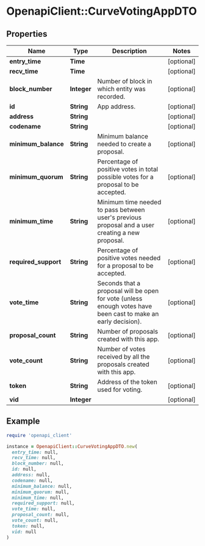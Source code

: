 # OpenapiClient::CurveVotingAppDTO

## Properties

| Name | Type | Description | Notes |
| ---- | ---- | ----------- | ----- |
| **entry_time** | **Time** |  | [optional] |
| **recv_time** | **Time** |  | [optional] |
| **block_number** | **Integer** | Number of block in which entity was recorded. | [optional] |
| **id** | **String** | App address. | [optional] |
| **address** | **String** |  | [optional] |
| **codename** | **String** |  | [optional] |
| **minimum_balance** | **String** | Minimum balance needed to create a proposal. | [optional] |
| **minimum_quorum** | **String** | Percentage of positive votes in total possible votes for a proposal to be accepted. | [optional] |
| **minimum_time** | **String** | Minimum time needed to pass between user&#39;s previous proposal and a user creating a new proposal. | [optional] |
| **required_support** | **String** | Percentage of positive votes needed for a proposal to be accepted. | [optional] |
| **vote_time** | **String** | Seconds that a proposal will be open for vote (unless enough votes have been cast to make an early decision). | [optional] |
| **proposal_count** | **String** | Number of proposals created with this app. | [optional] |
| **vote_count** | **String** | Number of votes received by all the proposals created with this app. | [optional] |
| **token** | **String** | Address of the token used for voting. | [optional] |
| **vid** | **Integer** |  | [optional] |

## Example

```ruby
require 'openapi_client'

instance = OpenapiClient::CurveVotingAppDTO.new(
  entry_time: null,
  recv_time: null,
  block_number: null,
  id: null,
  address: null,
  codename: null,
  minimum_balance: null,
  minimum_quorum: null,
  minimum_time: null,
  required_support: null,
  vote_time: null,
  proposal_count: null,
  vote_count: null,
  token: null,
  vid: null
)
```

